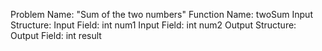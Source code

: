 Problem Name: "Sum of the two numbers"
Function Name: twoSum
Input Structure: 
Input Field: int num1
Input Field: int num2
Output Structure:
Output Field: int result